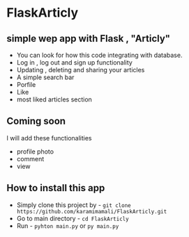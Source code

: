# FlaskArticly
## simple wep app with Flask , "Articly"

* You can look for how this code integrating with database.
* Log in , log out and sign up functionality
* Updating , deleting and sharing your articles
* A simple search bar
* Porfile
* Like
* most liked articles section

## Coming soon

I will add these functionalities

*  profile photo
*  comment
*  view
 
 ## How to install this app

 * Simply clone this project by - `git clone https://github.com/karamimamali/FlaskArticly.git`
 * Go to main directory - `cd FlaskArticly`
 * Run - `pyhton main.py` or `py main.py`
 
